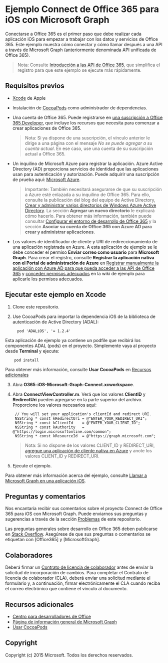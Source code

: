 # Ejemplo Connect de Office 365 para iOS con Microsoft Graph

Conectarse a Office 365 es el primer paso que debe realizar cada aplicación iOS para empezar a trabajar con los datos y servicios de Office 365. Este ejemplo muestra cómo conectar y cómo llamar después a una API a través de Microsoft Graph (anteriormente denominada API unificada de Office 365).

> Nota: Consulte [Introducción a las API de Office 365](http://dev.office.com/getting-started/office365apis?platform=option-ios#setup), que simplifica el registro para que este ejemplo se ejecute más rápidamente.
 
## Requisitos previos
* [Xcode](https://developer.apple.com/xcode/downloads/) de Apple
* Instalación de [CocoaPods](https://guides.cocoapods.org/using/using-cocoapods.html) como administrador de dependencias.
* Una cuenta de Office 365. Puede registrarse en [una suscripción a Office 365 Developer](https://portal.office.com/Signup/Signup.aspx?OfferId=6881A1CB-F4EB-4db3-9F18-388898DAF510&DL=DEVELOPERPACK&ali=1#0), que incluye los recursos que necesita para comenzar a crear aplicaciones de Office 365.

    > Nota: Si ya dispone de una suscripción, el vínculo anterior le dirige a una página con el mensaje *No se puede agregar a su cuenta actual*. En ese caso, use una cuenta de su suscripción actual a Office 365.
* Un inquilino de Microsoft Azure para registrar la aplicación. Azure Active Directory (AD) proporciona servicios de identidad que las aplicaciones usan para autenticación y autorización. Puede adquirir una suscripción de prueba aquí: [Microsoft Azure](https://account.windowsazure.com/SignUp).

     > Importante: También necesitará asegurarse de que su suscripción a Azure esté enlazada a su inquilino de Office 365. Para ello, consulte la publicación del blog del equipo de Active Directory, [Crear y administrar varios directorios de Windows Azure Active Directory](http://blogs.technet.com/b/ad/archive/2013/11/08/creating-and-managing-multiple-windows-azure-active-directories.aspx). La sección **Agregar un nuevo directorio** le explicará cómo hacerlo. Para obtener más información, también puede consultar [Configurar el entorno de desarrollo de Office 365](https://msdn.microsoft.com/office/office365/howto/setup-development-environment#bk_CreateAzureSubscription) y la sección **Asociar su cuenta de Office 365 con Azure AD para crear y administrar aplicaciones**.
      
* Los valores de identificador de cliente y URI de redireccionamiento de una aplicación registrada en Azure. A esta aplicación de ejemplo se le debe conceder el permiso **Enviar correo como usuario** para **Microsoft Graph**. Para crear el registro, consulte **Registrar la aplicación nativa con el Portal de administración de Azure** en [Registrar manualmente la aplicación con Azure AD para que pueda acceder a las API de Office 365](https://msdn.microsoft.com/en-us/office/office365/howto/add-common-consent-manually) y [conceder permisos adecuados](https://github.com/OfficeDev/O365-iOS-Microsoft-Graph-Connect/wiki/Grant-permissions-to-the-Connect-application-in-Azure) en la wiki de ejemplo para aplicarle los permisos adecuados.


       
## Ejecutar este ejemplo en Xcode

1. Clone este repositorio.
2. Use CocoaPods para importar la dependencia iOS de la biblioteca de autenticación de Active Directory (ADAL):
        
	     pod 'ADALiOS', '= 1.2.4'

 Esta aplicación de ejemplo ya contiene un podfile que recibirá los componentes ADAL (pods) en el proyecto. Simplemente vaya al proyecto desde **Terminal** y ejecute:
        
        pod install
        
   Para obtener más información, consulte **Usar CocoaPods** en [Recursos adicionales](#AdditionalResources)
  
3. Abra **O365-iOS-Microsoft-Graph-Connect.xcworkspace**.
4. Abra **ConnectViewController.m**. Verá que los valores **ClientID** y **RedirectUri** pueden agregarse en la parte superior del archivo. Proporcione los valores necesarios aquí:

        // You will set your application's clientId and redirect URI. 
        NSString * const kRedirectUri = @"ENTER_YOUR_REDIRECT_URI";
        NSString * const kClientId    = @"ENTER_YOUR_CLIENT_ID";
        NSString * const kAuthority   = @"https://login.microsoftonline.com/common";
        NSString * const kResourceId  = @"https://graph.microsoft.com";
    
    > Nota: Si no dispone de los valores CLIENT_ID y REDIRECT_URI, [agregue una aplicación de cliente nativa en Azure](https://msdn.microsoft.com/es-es/library/azure/dn132599.aspx#BKMK_Adding) y anote los valores CLIENT_ID y REDIRECT_URI.

5. Ejecute el ejemplo.

Para obtener más información acerca del ejemplo, consulte [Llamar a Microsoft Graph en una aplicación iOS](https://graph.microsoft.io/es-es/docs/platform/ios).

## Preguntas y comentarios

Nos encantaría recibir sus comentarios sobre el proyecto Connect de Office 365 para iOS con Microsoft Graph. Puede enviarnos sus preguntas y sugerencias a través de la sección [Problemas](https://github.com/OfficeDev/O365-iOS-Microsoft-Graph-Connect/issues) de este repositorio.

Las preguntas generales sobre desarrollo en Office 365 deben publicarse en [Stack Overflow](http://stackoverflow.com/questions/tagged/Office365+API). Asegúrese de que sus preguntas o comentarios se etiquetan con [Office365] y [MicrosoftGraph].

## Colaboradores
Deberá firmar un [Contrato de licencia de colaborador](https://cla.microsoft.com/) antes de enviar la solicitud de incorporación de cambios. Para completar el Contrato de licencia de colaborador (CLA), deberá enviar una solicitud mediante el formulario y, a continuación, firmar electrónicamente el CLA cuando reciba el correo electrónico que contiene el vínculo al documento.


## Recursos adicionales

* [Centro para desarrolladores de Office](http://dev.office.com/)
* [Página de información general de Microsoft Graph](https://graph.microsoft.io)
* [Usar CocoaPods](https://guides.cocoapods.org/using/using-cocoapods.html)

## Copyright
Copyright (c) 2015 Microsoft. Todos los derechos reservados.
